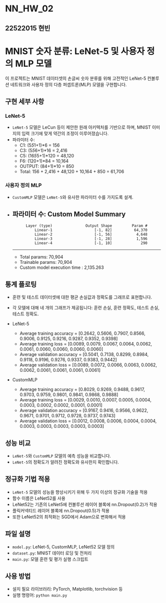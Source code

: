 # NN_HW_02

## 22522015 현빈   



# MNIST 숫자 분류: LeNet-5 및 사용자 정의 MLP 모델

이 프로젝트는 MNIST 데이터셋의 손글씨 숫자 분류를 위해 고전적인 LeNet-5 컨볼루션 네트워크와 사용자 정의 다층 퍼셉트론(MLP) 모델을 구현합니다.

## 구현 세부 사항

### LeNet-5
- `LeNet-5` 모델은 LeCun 등이 제안한 원래 아키텍처를 기반으로 하며, MNIST 이미지의 입력 크기에 맞게 약간의 조정이 이루어졌습니다.
- 파라미터 수: 
  - C1: (5*5*1+1)*6 = 156
  - C3: (5*5*6+1)*16 = 2,416
  - C5: (16*5*5+1)*120 = 48,120
  - F6: (120+1)*84 = 10,164
  - OUTPUT: (84+1)*10 = 850
  - Total: 156 + 2,416 + 48,120 + 10,164 + 850 = 61,706


### 사용자 정의 MLP
- `CustomMLP` 모델은 `LeNet-5`와 유사한 파라미터 수를 가지도록 설계.
- 파라미터 수: 
    Custom Model Summary
    ----------------------------------------------------------------
            Layer (type)               Output Shape         Param #
                Linear-1                   [-1, 82]          64,370
                Linear-2                   [-1, 56]           4,648
                Linear-3                   [-1, 28]           1,596
                Linear-4                   [-1, 10]             290
    ----------------------------------------------------------------
    - Total params: 70,904
    - Trainable params: 70,904
    - Custom model execution time : 2,135.263


## 통계 플로팅
- 훈련 및 테스트 데이터셋에 대한 평균 손실값과 정확도를 그래프로 표현합니다.
- 각 모델에 대해 네 개의 그래프가 제공됩니다: 훈련 손실, 훈련 정확도, 테스트 손실, 테스트 정확도.

- LeNet-5
  - Average training accuracy = [0.2642, 0.5606, 0.7907, 0.8566, 0.9006, 0.9125, 0.9216, 0.9287, 0.9352, 0.9398]
  - Average training loss = [0.0089, 0.0079, 0.0067, 0.0064, 0.0062, 0.0061, 0.0060, 0.0060, 0.0060, 0.0060]
  - Average validation accuracy = [0.5041, 0.7138, 0.8299, 0.8984, 0.9118, 0.9196, 0.9276, 0.9337, 0.9383, 0.9442]
  - Average validation loss = [0.0089, 0.0072, 0.0066, 0.0063, 0.0062, 0.0062, 0.0061, 0.0061, 0.0061, 0.0061]
- CustomMLP
  - Average training accuracy = [0.8029, 0.9269, 0.9488, 0.9617, 0.9703, 0.9759, 0.9801, 0.9841, 0.9868, 0.9888]
  - Average training loss = [0.0029, 0.0010, 0.0007, 0.0005, 0.0004, 0.0003, 0.0002, 0.0002, 0.0001, 0.0001]
  - Average validation accuracy = [0.9167, 0.9416, 0.9566, 0.9622, 0.9671, 0.9701, 0.9712, 0.9728, 0.9737, 0.9743]
  - Average validation loss = [0.0012, 0.0008, 0.0006, 0.0004, 0.0004, 0.0003, 0.0003, 0.0003, 0.0003, 0.0003]


## 성능 비교
- `LeNet-5`와 `CustomMLP` 모델의 예측 성능을 비교합니다.
- `LeNet-5`의 정확도가 알려진 정확도와 유사한지 확인합니다.

## 정규화 기법 적용
- `LeNet-5` 모델의 성능을 향상시키기 위해 두 가지 이상의 정규화 기술을 적용
- 함수 이름은 LeNet52를 사용
- LeNet52는 기존의 LeNet5에 컨볼루션 레이어 블록에 nn.Dropout(0.2)가 적용
- 플릭커넥티드 레이어 블록에 nn.Dropout(0.5)가 적용
- 또한 LeNet52의 최적화는 SGD에서 Adam으로 변화해서 적용

## 파일 설명
- `model.py`: LeNet-5, CustomMLP, LeNet52 모델 정의
- `dataset.py`: MNIST 데이터 로딩 및 전처리
- `main.py`: 모델 훈련 및 평가 실행 스크립트

## 사용 방법
- 설치 필요 라이브러리: PyTorch, Matplotlib, torchvision 등
- 실행 명령어: `python main.py`
